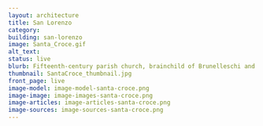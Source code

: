 ```yaml
---
layout: architecture
title: San Lorenzo
category:
building: san-lorenzo
image: Santa_Croce.gif
alt_text: 
status: live
blurb: Fifteenth-century parish church, brainchild of Brunelleschi and burial ground of the early Medici
thumbnail: SantaCroce_thumbnail.jpg
front_page: live
image-model: image-model-santa-croce.png
image-image: image-images-santa-croce.png
image-articles: image-articles-santa-croce.png
image-sources: image-sources-santa-croce.png
---
```

